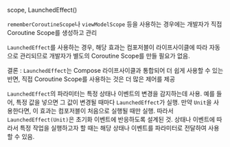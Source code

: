 scope, LaunchedEffect()


`rememberCoroutineScope`나 `viewModelScope` 등을 사용하는 경우에는 개발자가 직접 Coroutine Scope를 생성하고 관리


`LaunchedEffect`를 사용하는 경우, 해당 효과는 컴포저블이 라이프사이클에 따라 자동으로 관리되므로 개발자가 별도의 Coroutine Scope를 만들 필요가 없음.


결론 : `LaunchedEffect`는 Compose 라이프사이클과 통합되어 더 쉽게 사용할 수 있는 반면, 직접 Coroutine Scope를 사용하는 것은 더 많은 제어를 제공


`LaunchedEffect`의 파라미터는 특정 상태나 이벤트의 변경을 감지하는데 사용.
예를 들어, 특정 값을 넣으면 그 값이 변경될 때마다 `LaunchedEffect`가 실행. 
만약 `Unit`을 사용한다면, 이 효과는 컴포저블이 처음으로 실행될 때만 실행.
따라서 `LaunchedEffect(Unit)`은 초기화 이벤트에 반응하도록 설계된 것.
상태나 이벤트에 따라서 특정 작업을 실행하고자 할 때는 해당 상태나 이벤트를 파라미터로 전달하여 사용할 수 있음.